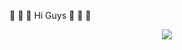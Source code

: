 👋 👋 👋 Hi Guys 👋 👋 👋
<div align="center">
	<img src="https://lh3.googleusercontent.com/proxy/688Ur3oLitrAP2fHTVn38KqRSBrxJUZxgAzxJ7AIzYQRJ2Swrkov2dhyXB-U3pxwNR5dp7gUjx3Bzh9Tn5iSFlNjPxGN7VLD-bnq7GE">
</div>
<!--
**manelarfa/manelarfa** is a ✨ _special_ ✨ repository because its `README.md` (this file) appears on your GitHub profile.

Here are some ideas to get you started:

- 🔭 I’m currently working on ...
- 🌱 I’m currently learning ...
- 👯 I’m looking to collaborate on ...
- 🤔 I’m looking for help with ...
- 💬 Ask me about ...
- 📫 How to reach me: ...
- 😄 Pronouns: ...
- ⚡ Fun fact: ...
-->
